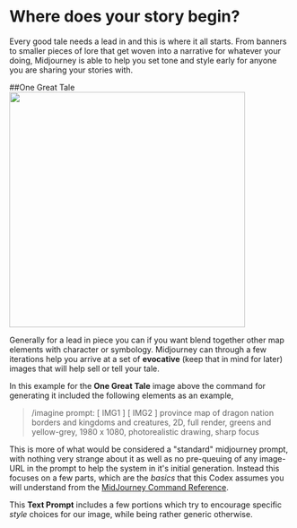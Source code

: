 # Where does your story begin?

Every good tale needs a lead in and this is where it all starts. From banners to smaller pieces of lore that get woven into a narrative for whatever your doing, Midjourney is able to help you set tone and style early for anyone you are sharing your stories with.

##One Great Tale
<img src="https://cdn.midjourney.com/db707701-4449-4009-945e-19776b7c40c7/grid_0.png" width=420>

Generally for a lead in piece you can if you want blend together other map elements with character or symbology. Midjourney can through a few iterations help you arrive at a set of **evocative** (keep that in mind for later) images that will help sell or tell your tale.

In this example for the **One Great Tale** image above the command for generating it included the following elements as an example,

> /imagine prompt: [ IMG1 ] [ IMG2 ] province map of dragon nation borders and kingdoms and creatures, 2D, full render, greens and yellow-grey, 1980 x 1080, photorealistic drawing, sharp focus

This is more of what would be considered a "standard" midjourney prompt, with nothing very strange about it as well as no pre-queuing of any image-URL in the prompt to help the system in it's initial generation. Instead this focuses on a few parts, which are the _basics_ that this Codex assumes you will understand from the [MidJourney Command Reference](https://midjourney.gitbook.io/docs/imagine-parameters).

This **Text Prompt** includes a few portions which try to encourage specific _style_ choices for our image, while being rather generic otherwise. 

